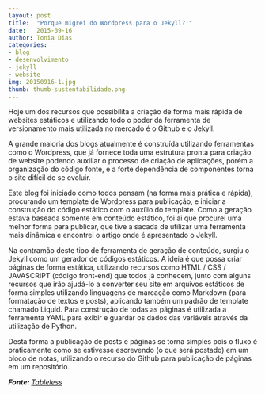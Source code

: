 ```yaml
---
layout: post
title:  "Porque migrei do Wordpress para o Jekyll?!"
date:   2015-09-16
author: Tonia Dias
categories: 
- blog
- desenvolvimento
- jekyll
- website
img: 20150916-1.jpg
thumb: thumb-sustentabilidade.png
---
```


Hoje um dos recursos que possibilita a criação de forma mais rápida de websites estáticos e utilizando todo o poder da ferramenta de versionamento mais utilizada no mercado é o Github e o Jekyll.

A grande maioria dos blogs atualmente é construída utilizando ferramentas como o Wordpress, que já fornece toda uma estrutura pronta para criação de website podendo auxiliar o processo de criação de aplicações, porém a organização do código fonte, e a forte dependência de componentes torna o site difícil de se evoluir. <!--more-->

Este blog foi iniciado como todos pensam (na forma mais prática e rápida), procurando um template de Wordpress para publicação, e iniciar a construção do código estático com o auxílio do template. Como a geração estava baseada somente em conteúdo estático, foi ai que procurei uma melhor forma para publicar, que tive a sacada de utilizar uma ferramenta mais dinâmica e encontrei o artigo onde é apresentado o Jekyll.

Na contramão deste tipo de ferramenta de geração de conteúdo, surgiu o Jekyll como um gerador de códigos estáticos. A ideia é que possa criar páginas de forma estática, utilizando recursos como HTML / CSS / JAVASCRIPT (código front-end) que todos já conhecem, junto com alguns recursos que irão ajudá-lo a converter seu site em arquivos estáticos de forma simples utilizando linguagens de marcação como Markdown (para formatação de textos e posts), aplicando também um padrão de template chamado Liquid. Para construção de todas as páginas é utilizada a ferramenta YAML para exibir e guardar os dados das variáveis através da utilização de Python. 

Desta forma a publicação de posts e páginas se torna simples pois o fluxo é praticamente como se estivesse escrevendo (o que será postado) em um bloco de notas, utilizando o recurso do Github para publicação de páginas em um repositório. 

<i><b>Fonte: </b><a href="http://tableless.com.br/jekyll-servindo-sites-estaticos/">Tableless</a></i>